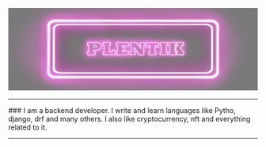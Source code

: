 [![Header](https://github.com/byplentik/byplentik/blob/main/assets/logo.jpg)](https://twitter.com/BPlentik)
<hr>
### I am a backend developer. I write and learn languages like Pytho, django, drf and many others. I also like cryptocurrency, nft and everything related to it.
<hr>

